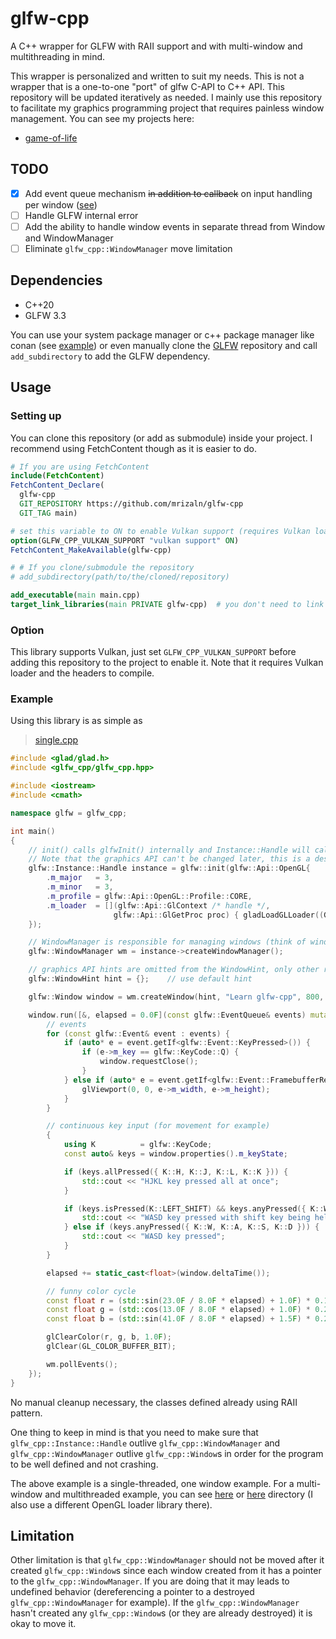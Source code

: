 # glfw-cpp

A C++ wrapper for GLFW with RAII support and with multi-window and multithreading in mind.

This wrapper is personalized and written to suit my needs. This is not a wrapper that is a one-to-one "port" of glfw C-API to C++ API. This repository will be updated iteratively as needed. I mainly use this repository to facilitate my graphics programming project that requires painless window management. You can see my projects here:

- [game-of-life](https://github.com/mrizaln/game-of-life)

## TODO

- [x] Add event queue mechanism ~~in addition to callback~~ on input handling per window ([see](https://github.com/glfw/gleq))
- [ ] Handle GLFW internal error
- [ ] Add the ability to handle window events in separate thread from Window and WindowManager
- [ ] Eliminate `glfw_cpp::WindowManager` move limitation

## Dependencies

- C++20
- GLFW 3.3

You can use your system package manager or c++ package manager like conan (see [example](./example)) or even manually clone the [GLFW](https://github.com/glfw/glfw) repository and call `add_subdirectory` to add the GLFW dependency.

## Usage

### Setting up

You can clone this repository (or add as submodule) inside your project. I recommend using FetchContent though as it is easier to do.

```cmake
# If you are using FetchContent
include(FetchContent)
FetchContent_Declare(
  glfw-cpp
  GIT_REPOSITORY https://github.com/mrizaln/glfw-cpp
  GIT_TAG main)

# set this variable to ON to enable Vulkan support (requires Vulkan loader and headers)
option(GLFW_CPP_VULKAN_SUPPORT "vulkan support" ON)
FetchContent_MakeAvailable(glfw-cpp)

# # If you clone/submodule the repository
# add_subdirectory(path/to/the/cloned/repository)

add_executable(main main.cpp)
target_link_libraries(main PRIVATE glfw-cpp)  # you don't need to link to glfw here, glfw-cpp already link to it
```

### Option

This library supports Vulkan, just set `GLFW_CPP_VULKAN_SUPPORT` before adding this repository to the project to enable it. Note that it requires Vulkan loader and the headers to compile.

### Example

Using this library is as simple as

> [single.cpp](./example/source/single.cpp)

```cpp
#include <glad/glad.h>
#include <glfw_cpp/glfw_cpp.hpp>

#include <iostream>
#include <cmath>

namespace glfw = glfw_cpp;

int main()
{
    // init() calls glfwInit() internally and Instance::Handle will call glfwTerminate() on dtor.
    // Note that the graphics API can't be changed later, this is a design choice.
    glfw::Instance::Handle instance = glfw::init(glfw::Api::OpenGL{
        .m_major   = 3,
        .m_minor   = 3,
        .m_profile = glfw::Api::OpenGL::Profile::CORE,
        .m_loader  = [](glfw::Api::GlContext /* handle */,
                       glfw::Api::GlGetProc proc) { gladLoadGLLoader((GLADloadproc)proc); },
    });

    // WindowManager is responsible for managing windows (think of window group)
    glfw::WindowManager wm = instance->createWindowManager();

    // graphics API hints are omitted from the WindowHint, only other relevant hints are included.
    glfw::WindowHint hint = {};    // use default hint

    glfw::Window window = wm.createWindow(hint, "Learn glfw-cpp", 800, 600);

    window.run([&, elapsed = 0.0F](const glfw::EventQueue& events) mutable {
        // events
        for (const glfw::Event& event : events) {
            if (auto* e = event.getIf<glfw::Event::KeyPressed>()) {
                if (e->m_key == glfw::KeyCode::Q) {
                    window.requestClose();
                }
            } else if (auto* e = event.getIf<glfw::Event::FramebufferResized>()) {
                glViewport(0, 0, e->m_width, e->m_height);
            }
        }

        // continuous key input (for movement for example)
        {
            using K          = glfw::KeyCode;
            const auto& keys = window.properties().m_keyState;

            if (keys.allPressed({ K::H, K::J, K::L, K::K })) {
                std::cout << "HJKL key pressed all at once";
            }

            if (keys.isPressed(K::LEFT_SHIFT) && keys.anyPressed({ K::W, K::A, K::S, K::D })) {
                std::cout << "WASD key pressed with shift key being held";
            } else if (keys.anyPressed({ K::W, K::A, K::S, K::D })) {
                std::cout << "WASD key pressed";
            }
        }

        elapsed += static_cast<float>(window.deltaTime());

        // funny color cycle
        const float r = (std::sin(23.0F / 8.0F * elapsed) + 1.0F) * 0.1F + 0.4F;
        const float g = (std::cos(13.0F / 8.0F * elapsed) + 1.0F) * 0.2F + 0.3F;
        const float b = (std::sin(41.0F / 8.0F * elapsed) + 1.5F) * 0.2F;

        glClearColor(r, g, b, 1.0F);
        glClear(GL_COLOR_BUFFER_BIT);

        wm.pollEvents();
    });
}
```

No manual cleanup necessary, the classes defined already using RAII pattern.

One thing to keep in mind is that you need to make sure that `glfw_cpp::Instance::Handle` outlive `glfw_cpp::WindowManager` and `glfw_cpp::WindowManager` outlive `glfw_cpp::Window`s in order for the program to be well defined and not crashing.

The above example is a single-threaded, one window example. For a multi-window and multithreaded example, you can see [here](./example/source/multi.cpp) or [here](./example/source/multi_multi_manager.cpp) directory (I also use a different OpenGL loader library there).

## Limitation

Other limitation is that `glfw_cpp::WindowManager` should not be moved after it created `glfw_cpp::Window`s since each window created from it has a pointer to the `glfw_cpp::WindowManager`. If you are doing that it may leads to undefined behavior (dereferencing a pointer to a destroyed `glfw_cpp::WindowManager` for example). If the `glfw_cpp::WindowManager` hasn't created any `glfw_cpp::Window`s (or they are already destroyed) it is okay to move it.
